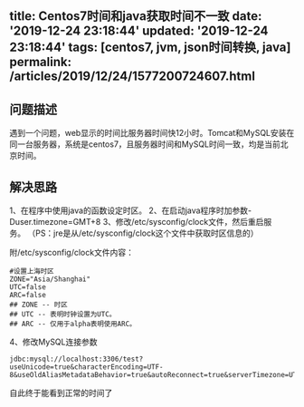 title: Centos7时间和java获取时间不一致
date: '2019-12-24 23:18:44'
updated: '2019-12-24 23:18:44'
tags: [centos7, jvm, json时间转换, java]
permalink: /articles/2019/12/24/1577200724607.html
---
## 问题描述
遇到一个问题，web显示的时间比服务器时间快12小时。Tomcat和MySQL安装在同一台服务器，系统是centos7，且服务器时间和MySQL时间一致，均是当前北京时间。

## 解决思路
1、在程序中使用java的函数设定时区。
2、在启动java程序时加参数-Duser.timezone=GMT+8
3、修改/etc/sysconfig/clock文件，然后重启服务。 （PS：jre是从/etc/sysconfig/clock这个文件中获取时区信息的）

附/etc/sysconfig/clock文件内容：
```
#设置上海时区
ZONE="Asia/Shanghai"
UTC=false
ARC=false
## ZONE -- 时区
## UTC -- 表明时钟设置为UTC。
## ARC -- 仅用于alpha表明使用ARC。
```
4、修改MySQL连接参数
```
jdbc:mysql://localhost:3306/test?useUnicode=true&characterEncoding=UTF-8&useOldAliasMetadataBehavior=true&autoReconnect=true&serverTimezone=UTC
```
自此终于能看到正常的时间了